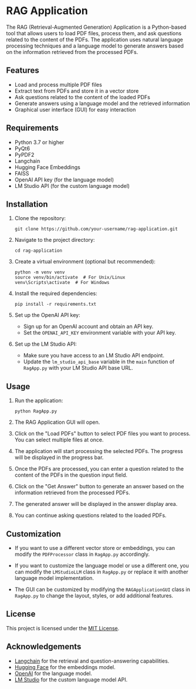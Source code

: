 # RAG Application

The RAG (Retrieval-Augmented Generation) Application is a Python-based tool that allows users to load PDF files, process them, and ask questions related to the content of the PDFs. The application uses natural language processing techniques and a language model to generate answers based on the information retrieved from the processed PDFs.

## Features

- Load and process multiple PDF files
- Extract text from PDFs and store it in a vector store
- Ask questions related to the content of the loaded PDFs
- Generate answers using a language model and the retrieved information
- Graphical user interface (GUI) for easy interaction

## Requirements

- Python 3.7 or higher
- PyQt6
- PyPDF2
- Langchain
- Hugging Face Embeddings
- FAISS
- OpenAI API key (for the language model)
- LM Studio API (for the custom language model)

## Installation

1. Clone the repository:
   ```
   git clone https://github.com/your-username/rag-application.git
   ```

2. Navigate to the project directory:
   ```
   cd rag-application
   ```

3. Create a virtual environment (optional but recommended):
   ```
   python -m venv venv
   source venv/bin/activate  # For Unix/Linux
   venv\Scripts\activate  # For Windows
   ```

4. Install the required dependencies:
   ```
   pip install -r requirements.txt
   ```

5. Set up the OpenAI API key:
   - Sign up for an OpenAI account and obtain an API key.
   - Set the `OPENAI_API_KEY` environment variable with your API key.

6. Set up the LM Studio API:
   - Make sure you have access to an LM Studio API endpoint.
   - Update the `lm_studio_api_base` variable in the `main` function of `RagApp.py` with your LM Studio API base URL.

## Usage

1. Run the application:
   ```
   python RagApp.py
   ```

2. The RAG Application GUI will open.

3. Click on the "Load PDFs" button to select PDF files you want to process. You can select multiple files at once.

4. The application will start processing the selected PDFs. The progress will be displayed in the progress bar.

5. Once the PDFs are processed, you can enter a question related to the content of the PDFs in the question input field.

6. Click on the "Get Answer" button to generate an answer based on the information retrieved from the processed PDFs.

7. The generated answer will be displayed in the answer display area.

8. You can continue asking questions related to the loaded PDFs.

## Customization

- If you want to use a different vector store or embeddings, you can modify the `PDFProcessor` class in `RagApp.py` accordingly.

- If you want to customize the language model or use a different one, you can modify the `LMStudioLLM` class in `RagApp.py` or replace it with another language model implementation.

- The GUI can be customized by modifying the `RAGApplicationGUI` class in `RagApp.py` to change the layout, styles, or add additional features.

## License

This project is licensed under the [MIT License](LICENSE).

## Acknowledgements

- [Langchain](https://github.com/hwchase17/langchain) for the retrieval and question-answering capabilities.
- [Hugging Face](https://huggingface.co/) for the embeddings model.
- [OpenAI](https://openai.com/) for the language model.
- [LM Studio](https://lm-studio.com/) for the custom language model API.